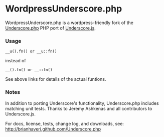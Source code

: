 WordpressUnderscore.php
==============
WordpressUnderscore.php is a wordpress-friendly fork of the [Underscore.php](http://brianhaveri.github.com/Underscore.php) PHP port of [Underscore.js](http://documentcloud.github.com/underscore/).

### Usage

	__u().fn() or __u::fn() 

instead of

	__().fn() or __::fn() 
	
See above links for details of the actual funtions.
	
### Notes
	

In addition to porting Underscore's functionality, Underscore.php includes matching unit tests. Thanks to Jeremy Ashkenas and all contributors to Underscore.js.

For docs, license, tests, change log, and downloads, see:
http://brianhaveri.github.com/Underscore.php